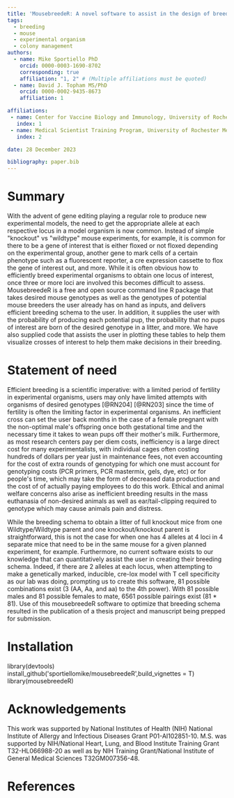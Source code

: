 ```yaml
---
title: 'MousebreedeR: A novel software to assist in the design of breeding schema for complex genotypes of experimental organisms'
tags:
  - breeding
  - mouse
  - experimental organism
  - colony management
authors:
  - name: Mike Sportiello PhD
    orcid: 0000-0003-1690-8702
    corresponding: true
    affiliation: "1, 2" # (Multiple affiliations must be quoted)
  - name: David J. Topham MS/PhD
    orcid: 0000-0002-9435-8673
    affiliation: 1

affiliations:
 - name: Center for Vaccine Biology and Immunology, University of Rochester Medical Center, Rochester, NY 14642, USA
   index: 1
 - name: Medical Scientist Training Program, University of Rochester Medical Center, Rochester, NY 14642, USA
   index: 2

date: 28 December 2023

bibliography: paper.bib
---
```


# Summary

With the advent of gene editing playing a regular role to produce new experimental models, the need to get the appropriate allele at each respective locus in a model organism is now common. Instead of simple "knockout" vs "wildtype" mouse experiments, for example, it is common for there to be a gene of interest that is either floxed or not floxed depending on the experimental group, another gene to mark cells of a certain phenotype such as a fluorescent reporter, a cre expression cassette to flox the gene of interest out, and more. While it is often obvious how to efficiently breed experimental organisms to obtain one locus of interest, once three or more loci are involved this becomes difficult to assess. MousebreedeR is a free and open source command line R package that takes desired mouse genotypes as well as the genotypes of potential mouse breeders the user already has on hand as inputs, and delivers efficient breeding schema to the user. In addition, it supplies the user with the probability of producing each potential pup, the probability that no pups of interest are born of the desired genotype in a litter, and more. We have also supplied code that assists the user in plotting these tables to help them visualize crosses of interest to help them make decisions in their breeding.  

# Statement of need

Efficient breeding is a scientific imperative: with a limited period of fertility in experimental organisms, users may only have limited attempts with organisms of desired genotypes [@RN204] [@RN203] since the time of fertility is often the limiting factor in experimental organisms. An inefficient cross can set the user back months in the case of a female pregnant with the non-optimal male's offspring once both gestational time and the necessary time it takes to wean pups off their mother's milk. Furthermore, as most research centers pay per diem costs, inefficiency is a large direct cost for many experimentalists, with individual cages often costing hundreds of dollars per year just in maintenance fees, not even accounting for the cost of extra rounds of genotyping for which one must account for genotyping costs (PCR primers, PCR mastermix, gels, dye, etc) or for people's time, which may take the form of decreased data production and the cost of of actually paying employees to do this work. Ethical and animal welfare concerns also arise as inefficient breeding results in the mass euthanasia of non-desired animals as well as ear/tail-clipping required to genotype which may cause animals pain and distress.

While the breeding schema to obtain a litter of full knockout mice from one Wildtype/Wildtype parent and one knockout/knockout parent is straightforward, this is not the case for when one has 4 alleles at 4 loci in 4 separate mice that need to be in the same mouse for a given planned experiment, for example. Furthermore, no current software exists to our knowledge that can quantitatively assist the user in creating their breeding schema. Indeed, if there are 2 alleles at each locus, when attempting to make a genetically marked, inducible, cre-lox model with T cell specificity as our lab was doing, prompting us to create this software, 81 possible combinations exist (3 (AA, Aa, and aa) to the 4th power). With 81 possible males and 81 possible females to mate, 6561 possible pairings exist (81 * 81). Use of this mousebreedeR software to optimize that breeding schema resulted in the publication of a thesis project and manuscript being prepped for submission. 

# Installation

library(devtools)
install_github('sportiellomike/mousebreedeR',build_vignettes = T)
library(mousebreedeR)

# Acknowledgements

This work was supported by National Institutes of Health (NIH) National Institute of Allergy and Infectious Diseases Grant P01-AI102851-10. M.S. was supported by NIH/National Heart, Lung, and Blood Institute Training Grant T32-HL066988-20 as well as by NIH Training Grant/National Institute of General Medical Sciences T32GM007356-48.

# References